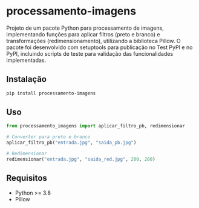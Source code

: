 # processamento-imagens

Projeto de um pacote Python para processamento de imagens, implementando funções para aplicar filtros (preto e branco) e transformações (redimensionamento), utilizando a biblioteca Pillow. O pacote foi desenvolvido com setuptools para publicação no Test PyPI e no PyPI, incluindo scripts de teste para validação das funcionalidades implementadas.

## Instalação
```bash
pip install processamento-imagens
```

## Uso
```python
from processamento_imagens import aplicar_filtro_pb, redimensionar

# Converter para preto e branco
aplicar_filtro_pb("entrada.jpg", "saida_pb.jpg")

# Redimensionar
redimensionar("entrada.jpg", "saida_red.jpg", 200, 200)
```

## Requisitos
- Python >= 3.8
- Pillow

